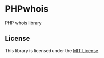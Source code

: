 # PHPwhois

PHP whois library

## License

This library is licensed under the [MIT License](LICENSE).
